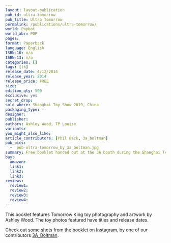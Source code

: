 ```yaml
---
layout: layout-publication
pub_id: ultra-tomorrow
pub_title: Ultra Tomorrow
permalink: /publications/ultra-tomorrow/
world: Popbot
world_abr: POP
pages: 
format: Paperback
language: English
ISBN-10: n/a
ISBN-13: n/a
categories: []
tags: [tk]
release_date: 4/12/2014
release_year: 2014
release_price: FREE
size: 
edition_qty: 500
exclusive: yes
secret_drop:
sold_where: Shanghai Toy Show 2019, China
packaging_type: --
designer: 
publisher: 
authors: Ashley Wood, TP Louise
variants:
you_might_also_like: 
article_contributors: [Phil Back, 3a_boltman]
pub_pics:  
  -  pub-ultra-tomorrow_by_3a_boltman.jpg
summary: Free booklet handed out at the 3A booth during the Shanghai Toy Show 2019 to celebrate a decade of Tomorrow Kings. Around 500 were printed for the "Ultra Tomorrow Exhibition" during the show [Gregory Prout (3A staff) via Facebook].
buy:
  amazon: 
  link1: 
  link2: 
  link3: 
reviews:
  review1: 
  review2: 
  review3:
  review4:
---
```

<p>This booklet features Tomorrow King toy photography and artwork by Ashley Wood. The toy photos featured have titles and release dates.</p>
<p>Check out <a href="https://www.instagram.com/p/BxHv7dRnaIR/" target="_blank">some shots from the booklet on Instagram</a>, by one of our contributors <a href="/contributors/3a_boltman/" target="_blank">3A_Boltman</a>.
</p>